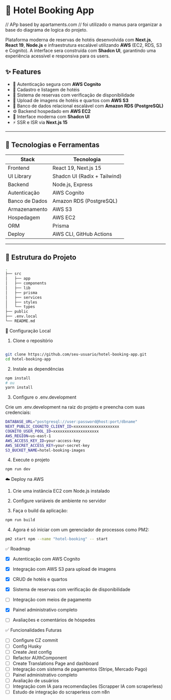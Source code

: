 
# 🏨 Hotel Booking App

// APp based by apartaments.com
// foi utilizado o manus para organizar  a base do diagrama de logica do projeto.

Plataforma moderna de reservas de hotéis desenvolvida com **Next.js**, **React 19**, **Node.js** e infraestrutura escalável utilizando **AWS** (EC2, RDS, S3 e Cognito). A interface sera construída com **Shadcn UI**, garantindo uma experiência  acessível e responsiva para os users.

## ✨ Features

- 🔐 Autenticação segura com **AWS Cognito**
- 🏨 Cadastro e listagem de hotéis
- 📆 Sistema de reservas com verificação de disponibilidade
- 📸 Upload de imagens de hotéis e quartos com **AWS S3**
- 💾 Banco de dados relacional escalável com **Amazon RDS (PostgreSQL)**
- ⚙️ Backend hospedado em **AWS EC2**
- 🎨 Interface moderna com **Shadcn UI**
- ⚡ SSR e ISR via **Next.js 15**

---

## 🚀 Tecnologias e Ferramentas

| Stack         | Tecnologia                |
|---------------|---------------------------|
| Frontend      | React 19, Next.js 15      |
| UI Library    | Shadcn UI (Radix + Tailwind) |
| Backend       | Node.js, Express          |
| Autenticação  | AWS Cognito               |
| Banco de Dados| Amazon RDS (PostgreSQL)   |
| Armazenamento | AWS S3                    |
| Hospedagem    | AWS EC2                   |
| ORM           | Prisma                    |
| Deploy        | AWS CLI, GitHub Actions   |

---

## 🧠 Estrutura do Projeto

```bash
.
├── src
│   ├── app                
│   ├── components        
│   ├── lib                
│   ├── prisma             
│   ├── services        
│   ├── styles            
│   └── types             
├── public                
├── .env.local            
└── README.md
```

🔧 Configuração Local

1. Clone o repositório

```bash

git clone https://github.com/seu-usuario/hotel-booking-app.git
cd hotel-booking-app

```

2. Instale as dependências

```bash
npm install
# ou
yarn install
```

3. Configure o .env.development

Crie um .env.development  na raiz do projeto e preencha com suas credenciais:

```bash
DATABASE_URL="postgresql://user:password@host:port/dbname"
NEXT_PUBLIC_COGNITO_CLIENT_ID=xxxxxxxxxxxxxxxxxxxx
COGNITO_USER_POOL_ID=xxxxxxxxxxxxxxxxxxxx
AWS_REGION=us-east-1
AWS_ACCESS_KEY_ID=your-access-key
AWS_SECRET_ACCESS_KEY=your-secret-key
S3_BUCKET_NAME=hotel-booking-images
```

4. Execute o projeto

```bash
npm run dev
```

☁️ Deploy na AWS
1. Crie uma instância EC2 com Node.js instalado

2. Configure variáveis de ambiente no servidor

3. Faça o build da aplicação:

```bash
npm run build
```


4. Agora é só iniciar com um gerenciador de processos como PM2:

```bash
pm2 start npm --name "hotel-booking" -- start
```

✅ Roadmap
- [x] Autenticação com AWS Cognito

- [x] Integração com AWS S3 para upload de imagens

- [x] CRUD de hotéis e quartos

- [x] Sistema de reservas com verificação de disponibilidade

- [ ] Integração com meios de pagamento

- [x] Painel administrativo completo

- [ ] Avaliações e comentários de hóspedes

✅ Funcionalidades Futuras

- [ ] Configure CZ commit
- [ ] Config Husky
- [ ] Create Jest config
- [ ] Refactor AUthComponent
- [ ] Create Translations Page and dashboard
- [ ] Integração com sistema de pagamentos (Stripe, Mercado Pago)
- [ ] Painel administrativo completo
- [ ] Avaliação de usuários
- [ ] Integração com IA para recomendações (Scrapper IA com scraperless)
- [ ] Estudo de integração do scraperless com n8n